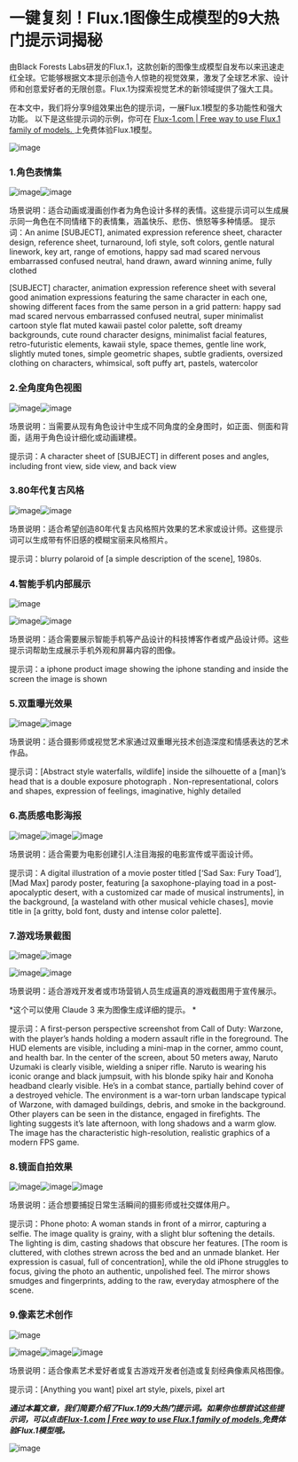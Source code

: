 # 一键复刻！Flux.1图像生成模型的9大热门提示词揭秘

由Black Forests Labs研发的Flux.1，这款创新的图像生成模型自发布以来迅速走红全球。它能够根据文本提示创造令人惊艳的视觉效果，激发了全球艺术家、设计师和创意爱好者的无限创意。Flux.1为探索视觉艺术的新领域提供了强大工具。

在本文中，我们将分享9组效果出色的提示词，一展Flux.1模型的多功能性和强大功能。 以下是这些提示词的示例，你可在 [Flux-1.com | Free way to use Flux.1 family of models. ](Flux-1.com)上免费体验Flux.1模型。

![image](https://github.com/user-attachments/assets/0753484b-c353-42da-855d-1b2cc56ab753)


### 1.角色表情集
![image](https://github.com/user-attachments/assets/b137a6af-f889-4d4d-a462-f6822658b642)![image](https://github.com/user-attachments/assets/5846c2de-ec00-4354-9f7a-1509eb7aef53)


场景说明：适合动画或漫画创作者为角色设计多样的表情。这些提示词可以生成展示同一角色在不同情绪下的表情集，涵盖快乐、悲伤、愤怒等多种情感。 
提示词：An anime [SUBJECT], animated expression reference sheet, character design, reference sheet, turnaround, lofi style, soft colors, gentle natural linework, key art, range of emotions, happy sad mad scared nervous embarrassed confused neutral, hand drawn, award winning anime, fully clothed

[SUBJECT] character, animation expression reference sheet with several good animation expressions featuring the same character in each one, showing different faces from the same person in a grid pattern: happy sad mad scared nervous embarrassed confused neutral, super minimalist cartoon style flat muted kawaii pastel color palette, soft dreamy backgrounds, cute round character designs, minimalist facial features, retro-futuristic elements, kawaii style, space themes, gentle line work, slightly muted tones, simple geometric shapes, subtle gradients, oversized clothing on characters, whimsical, soft puffy art, pastels, watercolor

### 2.全角度角色视图
![image](https://github.com/user-attachments/assets/343a26db-b1dc-456e-88c9-b41234cab90e)![image](https://github.com/user-attachments/assets/27a43c91-ef96-4ad2-becd-a36e2cfb612d)

场景说明：当需要从现有角色设计中生成不同角度的全身图时，如正面、侧面和背面，适用于角色设计细化或动画建模。 

提示词：A character sheet of [SUBJECT] in different poses and angles, including front view, side view, and back view

### 3.80年代复古风格
![image](https://github.com/user-attachments/assets/e9b7092d-1e8b-426e-8074-25aabb770027)![image](https://github.com/user-attachments/assets/f9c575ee-d982-4875-9476-c006cee59243)

场景说明：适合希望创造80年代复古风格照片效果的艺术家或设计师。这些提示词可以生成带有怀旧感的模糊宝丽来风格照片。 

提示词：blurry polaroid of [a simple description of the scene], 1980s.

### 4.智能手机内部展示
![image](https://github.com/user-attachments/assets/cd22bce9-4698-45f4-b86c-1243b2a473d4)

![image](https://github.com/user-attachments/assets/cc07cf71-79cd-45fe-85bc-868bc85eb2cb)![image](https://github.com/user-attachments/assets/5e8b7233-a920-4d69-9a9a-b2fb033109ca)

场景说明：适合需要展示智能手机等产品设计的科技博客作者或产品设计师。这些提示词帮助生成展示手机外观和屏幕内容的图像。

提示词：a iphone product image showing the iphone standing and inside the screen the image is shown

### 5.双重曝光效果
![image](https://github.com/user-attachments/assets/ac6cfd94-223c-43d3-8cfb-d588cc108a73)![image](https://github.com/user-attachments/assets/7b35dd70-c34e-407d-b3bd-b48614cf794d)

场景说明：适合摄影师或视觉艺术家通过双重曝光技术创造深度和情感表达的艺术作品。 

提示词：[Abstract style waterfalls, wildlife] inside the silhouette of a [man]’s head that is a double exposure photograph . Non-representational, colors and shapes, expression of feelings, imaginative, highly detailed

### 6.高质感电影海报

![image](https://github.com/user-attachments/assets/d33ce7b2-1d8a-4b33-a652-3e334d63f0fa)![image](https://github.com/user-attachments/assets/5fddc1f6-6515-44fc-95a4-9aa98cd353fb)![image](https://github.com/user-attachments/assets/d464ae28-8fb2-4f05-afe0-49b9f779c11f)

场景说明：适合需要为电影创建引人注目海报的电影宣传或平面设计师。

提示词：A digital illustration of a movie poster titled [‘Sad Sax: Fury Toad’], [Mad Max] parody poster, featuring [a saxophone-playing toad in a post-apocalyptic desert, with a customized car made of musical instruments], in the background, [a wasteland with other musical vehicle chases], movie title in [a gritty, bold font, dusty and intense color palette]. 

### 7.游戏场景截图

![image](https://github.com/user-attachments/assets/e1642742-68b6-494e-9a2b-31a1bc9c3c1c)![image](https://github.com/user-attachments/assets/1a73546e-53cb-4029-a6fd-38d6cb006741)

![image](https://github.com/user-attachments/assets/f4bc1b08-8eb1-4d29-933a-2bdc6e1c23dd)![image](https://github.com/user-attachments/assets/d9961add-560f-4afb-b7ae-77782904eb61)

场景说明：适合游戏开发者或市场营销人员生成逼真的游戏截图用于宣传展示。

*这个可以使用 Claude 3 来为图像生成详细的提示。 *

提示词：A first-person perspective screenshot from Call of Duty: Warzone, with the player’s hands holding a modern assault rifle in the foreground. The HUD elements are visible, including a mini-map in the corner, ammo count, and health bar. In the center of the screen, about 50 meters away, Naruto Uzumaki is clearly visible, wielding a sniper rifle. Naruto is wearing his iconic orange and black jumpsuit, with his blonde spiky hair and Konoha headband clearly visible. He’s in a combat stance, partially behind cover of a destroyed vehicle. The environment is a war-torn urban landscape typical of Warzone, with damaged buildings, debris, and smoke in the background. Other players can be seen in the distance, engaged in firefights. The lighting suggests it’s late afternoon, with long shadows and a warm glow. The image has the characteristic high-resolution, realistic graphics of a modern FPS game.

### 8.镜面自拍效果
![image](https://github.com/user-attachments/assets/1be36591-9fa9-425a-aa9e-9e63a55b55d7)![image](https://github.com/user-attachments/assets/18fe51a7-7793-4f32-b31b-e7510efa433b)![image](https://github.com/user-attachments/assets/69a27fdf-0ef3-4510-b11d-651243607963)

场景说明：适合想要捕捉日常生活瞬间的摄影师或社交媒体用户。

提示词：Phone photo: A woman stands in front of a mirror, capturing a selfie. The image quality is grainy, with a slight blur softening the details. The lighting is dim, casting shadows that obscure her features. [The room is cluttered, with clothes strewn across the bed and an unmade blanket. Her expression is casual, full of concentration], while the old iPhone struggles to focus, giving the photo an authentic, unpolished feel. The mirror shows smudges and fingerprints, adding to the raw, everyday atmosphere of the scene. 

### 9.像素艺术创作
![image](https://github.com/user-attachments/assets/0a9a281b-716c-41d4-bff1-621105b42935)

![image](https://github.com/user-attachments/assets/1eb42312-a52d-4bf1-92a3-a68c10303b4b)![image](https://github.com/user-attachments/assets/8b5c4895-8477-4636-b36d-b18e7e70c119)![image](https://github.com/user-attachments/assets/4e7c5255-5d41-47dd-9e5d-07a575dd02a6)

场景说明：适合像素艺术爱好者或复古游戏开发者创造或复刻经典像素风格图像。

提示词：[Anything you want] pixel art style, pixels, pixel art




***通过本篇文章，我们简要介绍了Flux.1的9大热门提示词。如果你也想尝试这些提示词，可以点击[Flux-1.com | Free way to use Flux.1 family of models.](Flux-1.com)免费体验Flux.1模型哦。***

![image](https://github.com/user-attachments/assets/40b3d373-2c85-4fdf-a3f7-6dbde3d83d3b)
























